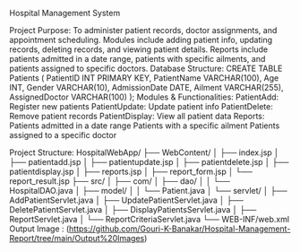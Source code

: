 Hospital Management System

Project Purpose:
To administer patient records, doctor assignments, and appointment scheduling. Modules include
adding patient info, updating records, deleting records, and viewing patient details. Reports include
patients admitted in a date range, patients with specific ailments, and patients assigned to specific
doctors.
Database Structure:
CREATE TABLE Patients (
PatientID INT PRIMARY KEY,
PatientName VARCHAR(100),
Age INT,
Gender VARCHAR(10),
AdmissionDate DATE,
Ailment VARCHAR(255),
AssignedDoctor VARCHAR(100)
);
Modules & Functionalities:
PatientAdd: Register new patients
PatientUpdate: Update patient info
PatientDelete: Remove patient records
PatientDisplay: View all patient data
Reports:
Patients admitted in a date range
Patients with a specific ailment
Patients assigned to a specific doctor

Project Structure:
HospitalWebApp/
├── WebContent/
│ ├── index.jsp
│ ├── patientadd.jsp
│ ├── patientupdate.jsp
│ ├── patientdelete.jsp
│ ├── patientdisplay.jsp
│ ├── reports.jsp
│ ├── report_form.jsp
│ └── report_result.jsp
├── src/
│ ├── com/
│ ├── dao/
│ │ └── HospitalDAO.java
│ ├── model/
│ │ └── Patient.java
│ └── servlet/
│ ├── AddPatientServlet.java
│ ├── UpdatePatientServlet.java
│ ├── DeletePatientServlet.java
│ ├── DisplayPatientsServlet.java
│ ├── ReportServlet.java
│ └── ReportCriteriaServlet.java
└── WEB-INF/web.xml
Output Image : (https://github.com/Gouri-K-Banakar/Hospital-Management-Report/tree/main/Output%20Images)
